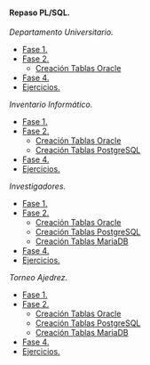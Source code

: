 #### Repaso PL/SQL.
_Departamento Universitario._
- [Fase 1.](DepartamentoUniversitario/Fase1.pdf)
- [Fase 2.](DepartamentoUniversitario/Fase2/Fase2.pdf)
	- [Creación Tablas Oracle](DepartamentoUniversitario/Fase2/Oracle.sql)
- [Fase 4.](DepartamentoUniversitario/Fase4.pdf)
- [Ejercicios.](DepartamentoUniversitario/Ejercicios.sql)

_Inventario Informático._
- [Fase 1.](InventarioInformatico/Fase1.pdf)
- [Fase 2.](InventarioInformatico/Fase2/Fase2.pdf)
	- [Creación Tablas Oracle](InventarioInformatico/Fase2/Oracle.sql)
	- [Creación Tablas PostgreSQL](InventarioInformatico/Fase2/PostgreSQL.sql)
- [Fase 4.](InventarioInformatico/Fase4.pdf)
- [Ejercicios.](InventarioInformatico/Ejercicios.sql)

_Investigadores._
- [Fase 1.](Investigadores/Fase1.pdf)
- [Fase 2.](Investigadores/Fase2/Fase2.pdf)
	- [Creación Tablas Oracle](Investigadores/Fase2/Oracle.sql)
	- [Creación Tablas PostgreSQL](Investigadores/Fase2/PostgreSQL.sql)
	- [Creación Tablas MariaDB](Investigadores/Fase2/MariaDB.sql)
- [Fase 4.](Investigadores/Fase4.pdf)
- [Ejercicios.](Investigadores/Ejercicios.sql)

_Torneo Ajedrez._
- [Fase 1.](TorneoAjedrez/Fase1.pdf)
- [Fase 2.](TorneoAjedrez/Fase2/Fase2.pdf)
	- [Creación Tablas Oracle](TorneoAjedrez/Fase2/Oracle.sql)
	- [Creación Tablas PostgreSQL](TorneoAjedrez/Fase2/PostgreSQL.sql)
	- [Creación Tablas MariaDB](TorneoAjedrez/Fase2/MariaDB.sql)
- [Fase 4.](TorneoAjedrez/Fase4.pdf)
- [Ejercicios.](TorneoAjedrez/Ejercicios.sql)